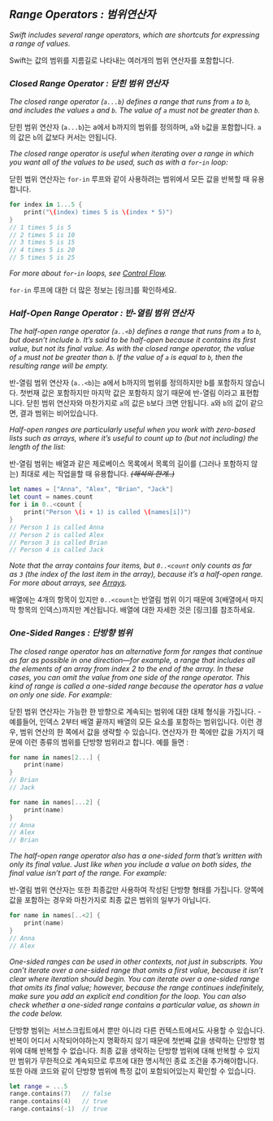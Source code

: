 ## *Range Operators : 범위연산자*

*Swift includes several range operators, which are shortcuts for expressing a range of values.*

Swift는 값의 범위를 지름길로 나타내는 여러개의 범위 연산자를 포함합니다.

### *Closed Range Operator : 닫힌 범위 연산자*

*The closed range operator (`a...b`) defines a range that runs from `a` to `b`, and includes the values `a` and `b`. The value of `a` must not be greater than `b`.*

닫힌 범위 연산자 (`a...b`)는 a에서 b까지의 범위를 정의하며, `a`와 `b`값을 포함합니다. `a`의 값은 `b`의 값보다 커서는 안됩니다.

*The closed range operator is useful when iterating over a range in which you want all of the values to be used, such as with a `for`-`in` loop:*

닫힌 범위 연산자는 `for-in` 루프와 같이 사용하려는 범위에서 모든 값을 반복할 때 유용합니다. 

```swift
for index in 1...5 {
    print("\(index) times 5 is \(index * 5)")
}
// 1 times 5 is 5
// 2 times 5 is 10
// 3 times 5 is 15
// 4 times 5 is 20
// 5 times 5 is 25
```

*For more about `for`-`in` loops, see [Control Flow](https://docs.swift.org/swift-book/LanguageGuide/ControlFlow.html).*

`for-in` 루프에 대한 더 많은 정보는 [링크]를 확인하세요.

### *Half-Open Range Operator : 반-열림 범위 연산자*

*The half-open range operator (`a..<b`) defines a range that runs from `a` to `b`, but doesn’t include `b`. It’s said to be half-open because it contains its first value, but not its final value. As with the closed range operator, the value of `a` must not be greater than `b`. If the value of `a` is equal to `b`, then the resulting range will be empty.*

반-열림 범위 연산자 (`a..<b`)는 a에서 b까지의 범위를 정의하지만 b를 포함하지 않습니다. 첫번재 값은 포함하지만 마지막 값은 포함하지 않기 때문에 반-열림 이라고 표현합니다. 닫힌 범위 연산자와 마찬가지로 `a`의  값은 `b`보다 크면 안됩니다. `a`와 `b`의 값이 같으면, 결과 범위는 비어있습니다.

*Half-open ranges are particularly useful when you work with zero-based lists such as arrays, where it’s useful to count up to (but not including) the length of the list:*

반-열림 범위는 배열과 같은 제로베이스 목록에서 목록의 길이를 (그러나 포함하지 않는) 최대로 세는 작업을할 때 유용합니다. *~~(해석의 한계..)~~*

```swift
let names = ["Anna", "Alex", "Brian", "Jack"]
let count = names.count
for i in 0..<count {
    print("Person \(i + 1) is called \(names[i])")
}
// Person 1 is called Anna
// Person 2 is called Alex
// Person 3 is called Brian
// Person 4 is called Jack
```

*Note that the array contains four items, but `0..<count` only counts as far as `3` (the index of the last item in the array), because it’s a half-open range. For more about arrays, see [Arrays](https://docs.swift.org/swift-book/LanguageGuide/CollectionTypes.html#ID107).*

배열에는 4개의 항목이 있지만 `0..<count`는 반열림 범위 이기 때문에 3(배열에서 마지막 항목의 인덱스)까지만 계산됩니다.  배열에 대한 자세한 것은 [링크]를 참조하세요.

### *One-Sided Ranges : 단방향 범위*

*The closed range operator has an alternative form for ranges that continue as far as possible in one direction—for example, a range that includes all the elements of an array from index 2 to the end of the array. In these cases, you can omit the value from one side of the range operator. This kind of range is called a one-sided range because the operator has a value on only one side. For example:*

닫힌 범위 연산자는 가능한 한 방향으로 계속되는 범위에 대한 대체 형식을 가집니다. - 예를들어, 인덱스 2부터 배열 끝까지 배열의 모든 요소를 포함하는 범위입니다. 이런 경우, 범위 연산의 한 쪽에서 값을 생략할 수 있습니다. 연산자가 한 쪽에만 값을 가지기 때문에 이런 종류의 범위를 단방향 범위라고 합니다. 예를 들면 :

```swift
for name in names[2...] {
    print(name)
}
// Brian
// Jack

for name in names[...2] {
    print(name)
}
// Anna
// Alex
// Brian
```

*The half-open range operator also has a one-sided form that’s written with only its final value. Just like when you include a value on both sides, the final value isn’t part of the range. For example:*

반-열림 범위 연산자는 또한 최종값만 사용하여 작성된 단방향 형태를 가집니다. 양쪽에 값을 포함하는 경우와 마찬가지로 최종 값은 범위의 일부가 아닙니다.

```swift
for name in names[..<2] {
    print(name)
}
// Anna
// Alex
```

*One-sided ranges can be used in other contexts, not just in subscripts. You can’t iterate over a one-sided range that omits a first value, because it isn’t clear where iteration should begin. You can iterate over a one-sided range that omits its final value; however, because the range continues indefinitely, make sure you add an explicit end condition for the loop. You can also check whether a one-sided range contains a particular value, as shown in the code below.*

단방향 범위는 서브스크립트에서 뿐만 아니라 다른 컨텍스트에서도 사용할 수 있습니다. 반복이 어디서 시작되어야하는지 명확하지 않기 때문에 첫번째 값을 생략하는 단방향 범위에 대해 반복할 수 없습니다. 최종 값을 생락하는 단방향 범위에 대해 반복할 수 있지만 범위가 무한적으로 계속되므로 루프에 대한 명시적인 종료 조건을 추가해야합니다. 또한 아래 코드와 같이 단방향 범위에 특정 값이 포함되어있는지 확인할 수 있습니다. 

```swift
let range = ...5
range.contains(7)   // false
range.contains(4)   // true
range.contains(-1)  // true
```
